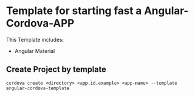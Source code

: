# Template for starting fast a Angular-Cordova-APP

This Template includes:
- Angular Material

## Create Project by template 

`cordova create <directory> <app.id.example> <app-name> --template angular-cordova-template`

